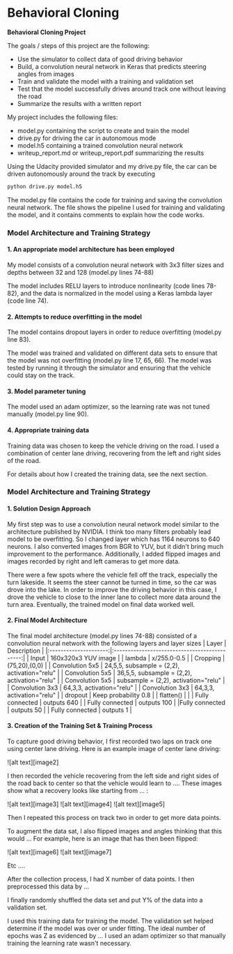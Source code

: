 # **Behavioral Cloning** 



**Behavioral Cloning Project**

The goals / steps of this project are the following:
* Use the simulator to collect data of good driving behavior
* Build, a convolution neural network in Keras that predicts steering angles from images
* Train and validate the model with a training and validation set
* Test that the model successfully drives around track one without leaving the road
* Summarize the results with a written report


My project includes the following files:
* model.py containing the script to create and train the model
* drive.py for driving the car in autonomous mode
* model.h5 containing a trained convolution neural network 
* writeup_report.md or writeup_report.pdf summarizing the results


Using the Udacity provided simulator and my drive.py file, the car can be driven autonomously around the track by executing 
```sh
python drive.py model.h5
```


The model.py file contains the code for training and saving the convolution neural network. The file shows the pipeline I used for training and validating the model, and it contains comments to explain how the code works.

### Model Architecture and Training Strategy

#### 1. An appropriate model architecture has been employed

My model consists of a convolution neural network with 3x3 filter sizes and depths between 32 and 128 (model.py lines 74-88) 

The model includes RELU layers to introduce nonlinearity (code lines 78-82), and the data is normalized in the model using a Keras lambda layer (code line 74). 

#### 2. Attempts to reduce overfitting in the model

The model contains dropout layers in order to reduce overfitting (model.py line 83). 

The model was trained and validated on different data sets to ensure that the model was not overfitting (model.py line 17, 65, 66). The model was tested by running it through the simulator and ensuring that the vehicle could stay on the track.

#### 3. Model parameter tuning

The model used an adam optimizer, so the learning rate was not tuned manually (model.py line 90).

#### 4. Appropriate training data

Training data was chosen to keep the vehicle driving on the road. I used a combination of center lane driving, recovering from the left and right sides of the road.

For details about how I created the training data, see the next section. 

### Model Architecture and Training Strategy

#### 1. Solution Design Approach

My first step was to use a convolution neural network model similar to the architecture published by NVIDIA. I think too many filters probably lead model to be overfitting. So I changed layer which has 1164 neurons to 640 neurons. I also converted images from BGR to YUV, but it didn't bring much improvement to the performance. Additionally, I added flipped images and images recorded by right and left cameras to get more data.

There were a few spots where the vehicle fell off the track, especially the turn lakeside. It seems the steer cannot be turned in time, so the car was drove into the lake. In order to improve the driving behavior in this case, I drove the vehicle to close to the inner lane to collect more data around the turn area. Eventually, the trained model on final data worked well.

#### 2. Final Model Architecture

The final model architecture (model.py lines 74-88) consisted of a convolution neural network with the following layers and layer sizes | Layer         	    	|     Description	        	                		| 
|:---------------------:|:---------------------------------------------:| 
| Input         		    | 160x320x3 YUV image   					           		| 
| lambda    	          | x/255.0-0.5                                   |
| Cropping			     		|				(75,20),(0,0)						            		|
| Convolution 5x5       | 24,5,5, subsample = (2,2), activation="relu" 	|
| Convolution 5x5     	| 36,5,5, subsample = (2,2), activation="relu" 	|
| Convolution 5x5				|			subsample = (2,2), activation="relu"		  |
| Convolution 3x3       | 64,3,3, activation="relu" 				          	|
| Convolution 3x3		  	| 64,3,3, activation="relu" 								  	|
| dropout		            | Keep probability 0.8					          			|
| flatten()	          	| 									                            |
| Fully connected				| outputs 640						                      	|
| Fully connected		    | outputs 100  						                			|
|Fully connected		  	|				outputs 50  					             			|
| Fully connected		    | outputs 1								                    	|



#### 3. Creation of the Training Set & Training Process

To capture good driving behavior, I first recorded two laps on track one using center lane driving. Here is an example image of center lane driving:

![alt text][image2]

I then recorded the vehicle recovering from the left side and right sides of the road back to center so that the vehicle would learn to .... These images show what a recovery looks like starting from ... :

![alt text][image3]
![alt text][image4]
![alt text][image5]

Then I repeated this process on track two in order to get more data points.

To augment the data sat, I also flipped images and angles thinking that this would ... For example, here is an image that has then been flipped:

![alt text][image6]
![alt text][image7]

Etc ....

After the collection process, I had X number of data points. I then preprocessed this data by ...


I finally randomly shuffled the data set and put Y% of the data into a validation set. 

I used this training data for training the model. The validation set helped determine if the model was over or under fitting. The ideal number of epochs was Z as evidenced by ... I used an adam optimizer so that manually training the learning rate wasn't necessary.
